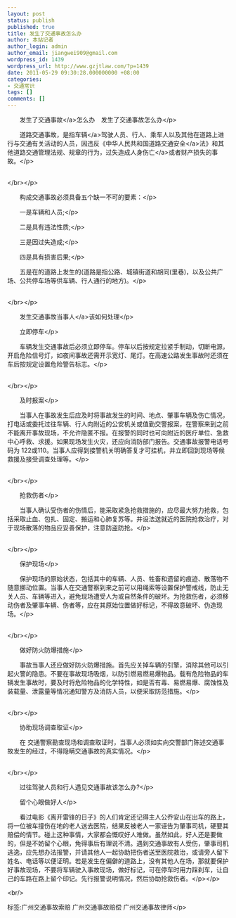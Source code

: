 ```yaml
---
layout: post
status: publish
published: true
title: 发生了交通事故怎么办
author: 本站记者
author_login: admin
author_email: jiangwei909@gmail.com
wordpress_id: 1439
wordpress_url: http://www.gzjtlaw.com/?p=1439
date: 2011-05-29 09:30:28.000000000 +08:00
categories:
- 交通常识
tags: []
comments: []
---
```

<p><p>　　发生了<a>交通事故<&#47;a>怎么办　发生了交通事故怎么办<&#47;p><p>　　道路交通事故，是指<a>车辆<&#47;a>驾驶人员、行人、乘车人以及其他在道路上进行与交通有关活动的人员，因违反《中华人民共和国<a>道路交通安全<&#47;a>法》和其他道路交通管理法规、规章的行为，过失造成<a>人身伤亡<&#47;a>或者财产损失的事故。<&#47;p><p><br><&#47;br><&#47;p><p>　　构成交通事故必须具备五个缺一不可的要素：<&#47;p><p>　　一是车辆和人员;<&#47;p><p>　　二是具有违法性质;<&#47;p><p>　　三是因过失造成;<&#47;p><p>　　四是具有损害后果;<&#47;p><p>　　五是在的道路上发生的(道路是指公路、城镇街道和胡同(里巷)，以及公共广场、公共停车场等供车辆、行人通行的地方)。<&#47;p><p><br><&#47;br><&#47;p><p>　　发生交通事故<a>当事人<&#47;a>该如何处理<&#47;p><p>　　立即停车<&#47;p><p>　　车辆发生交通事故后必须立即停车。停车以后按规定拉紧手制动，切断电源，开启危险信号灯，如夜间事故还需开示宽灯、尾灯。在高速公路发生事故时还须在车后按规定设置危险警告标志。<&#47;p><p><br><&#47;br><&#47;p><p>　　及时报案<&#47;p><p>　　当事人在事故发生后应及时将事故发生的时间、地点、肇事车辆及伤亡情况，打电话或委托过往车辆、行人向附近的公安机关或值勤交警报案，在警察来到之前不能离开事故现场，不允许隐匿不报。在报警的同时也可向附近的医疗单位、急救中心呼救、求援。如果现场发生火灾，还应向消防部门报告。交通事故报警电话号码为 122或110。当事人应得到接警机关明确答复才可挂机，并立即回到现场等候救援及接受调查处理等。<&#47;p><p><br><&#47;br><&#47;p><p>　　抢救伤者<&#47;p><p>　　当事人确认受伤者的伤情后，能采取紧急抢救措施的，应尽最大努力抢救，包括采取止血、包扎、固定、搬运和心肺复苏等。并设法送就近的医院抢救治疗，对于现场散落的物品应妥善保护，注意防盗防抢。<&#47;p><p><br><&#47;br><&#47;p><p>　　保护现场<&#47;p><p>　　保护现场的原始状态，包括其中的车辆、人员、牲畜和遗留的痕迹、散落物不随意挪动位置。当事人在交通警察到来之前可以用绳索等设置保护警戒线，防止无关人员、车辆等进入，避免现场遭受人为或自然条件的破坏。为抢救伤者，必须移动伤者及肇事车辆、伤者等，应在其原始位置做好标记，不得故意破坏、伪造现场。<&#47;p><p><br><&#47;br><&#47;p><p>　　做好防火防爆措施<&#47;p><p>　　事故当事人还应做好防火防爆措施。首先应关掉车辆的引擎，消除其他可以引起火警的隐患。不要在事故现场吸烟，以防引燃易燃易爆物品。载有危险物品的车辆发生事故时，要及时将危险物品的化学特性，如是否有毒、易燃易爆、腐蚀性及装载量、泄露量等情况通知警方及消防人员，以便采取防范措施。<&#47;p><p><br><&#47;br><&#47;p><p>　　协助现场调查取证<&#47;p><p>　　在 交通警察勘查现场和调查取证时，当事人必须如实向交警部门陈述交通事故发生的经过，不得隐瞒交通事故的真实情况。<&#47;p><p><br><&#47;br><&#47;p><p>　　过往驾驶人员和行人遇见交通事故该怎么办?<&#47;p><p>　　留个心眼做好人<&#47;p><p>　　看过电影《离开雷锋的日子》的人们肯定还记得主人公乔安山在出车的路上，将一位被车撞伤在地的老人送去医院，结果反被老人一家诬告为肇事司机，硬要其赔偿的情节。碰上这种事情，大家都会慨叹好人难做。虽然如此，好人还是要做的，但是不妨留个心眼，免得事后有理说不清。遇到交通事故有人受伤，肇事司机逃逸，应先想办法报警，并请其他人一起协助把伤者送至医院救治，或请旁人留下姓名、电话等以便证明。若是发生在偏僻的道路上，没有其他人在场，那就要保护好事故现场，不要将车辆驶入事故现场，做好标记，可在停车时用力踩刹车，让自己的车路在路上留个印记。先行报警说明情况，然后协助抢救伤者。<&#47;p><&#47;p><br&#47;><p>标签:广州交通事故索赔 广州交通事故赔偿 广州交通事故律师<&#47;p>
